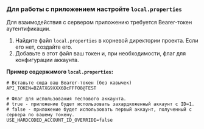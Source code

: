 
### Для работы с приложением настройте `local.properties`

Для взаимодействия с сервером приложению требуется Bearer-токен аутентификации.

1.  Найдите файл `local.properties` в корневой директории проекта. Если его нет, создайте его.
2.  Добавьте в этот файл ваш токен и, при необходимости, флаг для конфигурации аккаунта.

**Пример содержимого `local.properties`:**

```properties
# Вставьте сюда ваш Bearer-токен (без кавычек)
API_TOKEN=BZATXG9XXX6DcFFFO8@TEST

# Флаг для использования тестового аккаунта.
# true - приложение будет использовать захардкоженный аккаунт с ID=1.
# false - приложение будет использовать первый аккаунт, полученный с сервера по вашему токену.
USE_HARDCODED_ACCOUNT_ID_OVERRIDE=false
```


